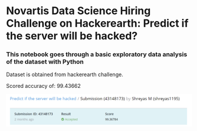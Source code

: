 # Novartis Data Science Hiring Challenge on Hackerearth: Predict if the server will be hacked?

### This notebook goes through a basic exploratory data analysis of the dataset with Python

Dataset is obtained from hackerearth challenge.

Scored accuracy of: 99.43662 

![alt text](https://github.com/ShreyasMurali/Server_hack_HackerEarth/blob/master/Predict%20if%20the%20server%20will%20be%20hacked.png)
